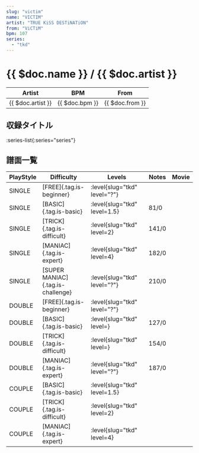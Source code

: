 ```yaml
---
slug: "victim"
name: "VICTIM"
artist: "TRUE KiSS DESTiNATiON"
from: "ViCTiM"
bpm: 107
series:
  - "tkd"
---
```


# {{ $doc.name }} / {{ $doc.artist }}

|Artist|BPM|From|
|------|---|----|
|{{ $doc.artist }}|{{ $doc.bpm }}|{{ $doc.from }}|

## 収録タイトル

:series-list{:series="series"}

## 譜面一覧

|PlayStyle|Difficulty|Levels|Notes|Movie|
|---------|----------|------|-----|-----|
|SINGLE|[FREE]{.tag.is-beginner}|:level{slug="tkd" level="?"}|||
|SINGLE|[BASIC]{.tag.is-basic}|:level{slug="tkd" level=1.5}|81/0||
|SINGLE|[TRICK]{.tag.is-difficult}|:level{slug="tkd" level=2}|141/0||
|SINGLE|[MANIAC]{.tag.is-expert}|:level{slug="tkd" level=4}|182/0||
|SINGLE|[SUPER MANIAC]{.tag.is-challenge}|:level{slug="tkd" level="?"}|210/0||
|DOUBLE|[FREE]{.tag.is-beginner}|:level{slug="tkd" level="?"}|||
|DOUBLE|[BASIC]{.tag.is-basic}|:level{slug="tkd" level=}|127/0||
|DOUBLE|[TRICK]{.tag.is-difficult}|:level{slug="tkd" level=}|154/0||
|DOUBLE|[MANIAC]{.tag.is-expert}|:level{slug="tkd" level="?"}|187/0||
|COUPLE|[BASIC]{.tag.is-basic}|:level{slug="tkd" level=1.5}|||
|COUPLE|[TRICK]{.tag.is-difficult}|:level{slug="tkd" level=2}|||
|COUPLE|[MANIAC]{.tag.is-expert}|:level{slug="tkd" level=4}|||
